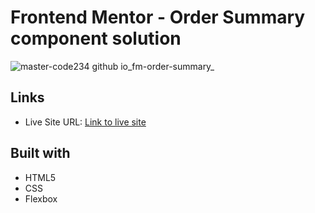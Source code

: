 # Frontend Mentor -  Order Summary component solution

![master-code234 github io_fm-order-summary_](https://github.com/Master-Code234/fm-order-summary/assets/126014289/12830ca6-ae55-4e2a-85ae-2a668cf77dee)


## Links 
- Live Site URL:  [Link to live site](https://master-code234.github.io/fm-order-summary/)

## Built with
- HTML5
- CSS 
- Flexbox
